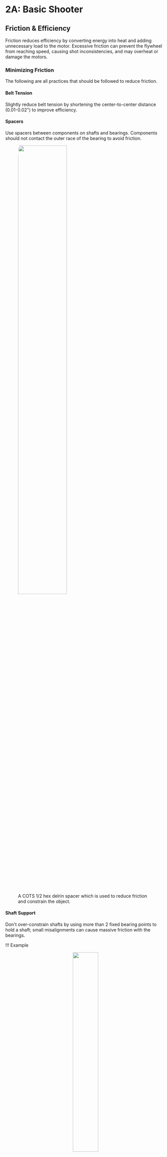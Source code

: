 # 2A: Basic Shooter

## Friction & Efficiency

Friction reduces efficiency by converting energy into heat and adding unnecessary load to the motor. Excessive friction can prevent the flywheel from reaching speed, causing shot inconsistencies, and may overheat or damage the motors.

### Minimizing Friction

The following are all practices that should be followed to reduce friction.

#### Belt Tension
Slightly reduce belt tension by shortening the center-to-center distance (0.01-0.02") to improve efficiency.

#### Spacers
Use spacers between components on shafts and bearings. Components should not contact the outer race of the bearing to avoid friction.
<figure>
    <img src="/img/learning-course/stage2-shooter/hexspacers.webp" width="60%" style="border-radius: 2%">
    <figcaption>A COTS 1/2 hex delrin spacer which is used to reduce friction and constrain the object.
</figure>

#### Shaft Support 
Don't over-constrain shafts by using more than 2 fixed bearing points to hold a shaft; small misalignments can cause massive friction with the bearings.

!!! Example
    <div class = "right">
        <center>
        <img src="/img/learning-course/stage2-shooter/overconstrained-shaft.webp" width="40%">
        <figcaption>Example of a shaft being overconstrained by having a fixed bearing in the middle of the shaft.</figcaption>
        </center>
    </div>
    <div class = "left">
        <center>
        <img src="/img/learning-course/stage2-shooter/proper-constraint.webp" width="40%">
        <figcaption>Example of a shaft being properly constrained with two fixed bearings.</figcaption>
        </center>
    </div>
    

#### Bent Shafts
Bent shafts reduce efficiency. Prevent bending by avoiding excessive cantilevering and ensuring proper alignment of bearings. Keep pulleys close to bearings

#### Tolerance Stackup
Minimize tolerance stackup, which occurs when multiple parts connect and introduce friction. Improve precision in fabrication or reduce the number of connections. Generally its best to keep belt runs on the same plate. In this design, a single manufactured plate for bearing holes and center-to-center distances helps reduce tolerance stackup.

#### Larger Wheels
Larger shooter wheels mean lower RPMs are necessary for the same surface speed, which reduces the amount of friction throughout the system. Additionally, gearing your motors down and running them at at not max speeds is better for the motor.

#### Last Resort
If necessary, throw another motor at your shooter. This is the easiest way to deal with your problems in case you have slightly too much friction and need something that works without too much effort. 

!!! Note
    These tips for reducing friction can be applied to all power transmissions

<br>
